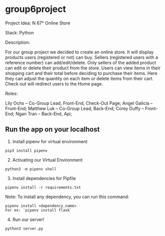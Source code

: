 # group6project

Project Idea: N 67° Online Store

Stack: Python

Description:

For our group project we decided to create an online store. It will display products users (registered or not) can buy. Sellers (registered users with a reference number) can add/edit/delete. Only sellers of the added product can edit or delete their product from the store. Users can view items in their shopping cart and their total before deciding to purchase their items. Here they can adjust the quantity on each item or delete items from their cart. Check out will redirect users to the Home page. 

Roles:

Lily Ochs – Co-Group Lead, Front-End, Check-Out Page;
Angel Galicia – Front-End;
Matthew Luk – Co-Group Lead, Back-End;
Corey Duffy – Front-End;
Ngan Tran – Back-End, Api;

## Run the app on your localhost
1. Install pipenv for virtual environment
```
pip3 install pipenv
```

2. Activating our Virtual Environment
```
python3 -m pipenv shell
```

3. Install dependencies for Pipfile
```
pipenv install -r requirements.txt
```
Note: To install any dependency, you can run this command:
```
pipenv install <dependency_name>
For ex: `pipenv install flask`
```

4. Run our server!
```
python3 server.py
```